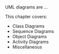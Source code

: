 UML diagrams are ...

This chapter covers:
* Class Diagrams
* Sequence Diagrams
* Object Diagrams
* Activity Diagrams
* Miscellaneous
